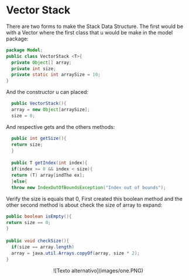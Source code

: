 # Vector Stack
There are two forms to make the Stack Data Structure. The first would be with a Vector
where the first class that u would be make in the model package:

```java
package Model;
public class VectorStack <T>{
  private Object[] array;
  private int size;
  private static int arraySize = 10;
}
```
And the constructor u can placed:
```java
  public VectorStack(){
  array = new Object[arraySize];
  size = 0;
```
And respective gets and the others methods:
```java
  public int getSize(){
  return size;
  }

  public T getIndex(int index){
  if(index >= 0 && index < size){
  return (T) array[indThe ex];
  }else{
  throw new IndexOutOfBoundsException("Index out of bounds");
```
Verify the size is equals that 0, First created this boolean method and the other second method is about check the size of array to expand:
```java
public boolean isEmpty(){
return size == 0;
}

public void checkSize(){
  if(size == array.length)
  array = java.util.Arrays.copyOf(array, size * 2);
}
```
<picture>
<center>
![Texto alternativo](images/one.PNG)
</center>
</picture>
